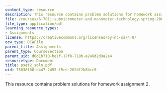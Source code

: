 ```yaml
---
content_type: resource
description: This resource contains problem solutions for homework assignment 2.
file: /courses/6-781j-submicrometer-and-nanometer-technology-spring-2006/76638f68d4472495f5ce282df2b8bcc9_pset2_soln.pdf
file_type: application/pdf
learning_resource_types:
- Assignments
license: https://creativecommons.org/licenses/by-nc-sa/4.0/
ocw_type: OCWFile
parent_title: Assignments
parent_type: CourseSection
parent_uid: d6d1b710-be1f-17f8-718b-a246d2d9a2a4
resourcetype: Document
title: pset2_soln.pdf
uid: 76638f68-d447-2495-f5ce-282df2b8bcc9
---
```

This resource contains problem solutions for homework assignment 2.